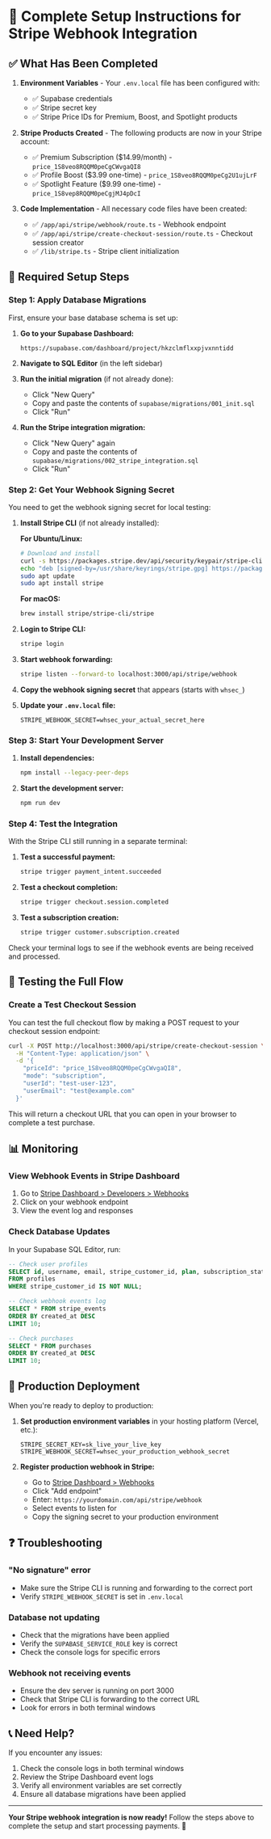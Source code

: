 # 🚀 Complete Setup Instructions for Stripe Webhook Integration

## ✅ What Has Been Completed

1. **Environment Variables** - Your `.env.local` file has been configured with:
   - ✅ Supabase credentials
   - ✅ Stripe secret key
   - ✅ Stripe Price IDs for Premium, Boost, and Spotlight products

2. **Stripe Products Created** - The following products are now in your Stripe account:
   - ✅ Premium Subscription ($14.99/month) - `price_1S8veo8RQQM0peCgCWvgaQI8`
   - ✅ Profile Boost ($3.99 one-time) - `price_1S8veo8RQQM0peCg2U1ujLrF`
   - ✅ Spotlight Feature ($9.99 one-time) - `price_1S8vep8RQQM0peCgjMJ4pDcI`

3. **Code Implementation** - All necessary code files have been created:
   - ✅ `/app/api/stripe/webhook/route.ts` - Webhook endpoint
   - ✅ `/app/api/stripe/create-checkout-session/route.ts` - Checkout session creator
   - ✅ `/lib/stripe.ts` - Stripe client initialization

## 🔧 Required Setup Steps

### Step 1: Apply Database Migrations

First, ensure your base database schema is set up:

1. **Go to your Supabase Dashboard:**
   ```
   https://supabase.com/dashboard/project/hkzclmflxxpjvxnntidd
   ```

2. **Navigate to SQL Editor** (in the left sidebar)

3. **Run the initial migration** (if not already done):
   - Click "New Query"
   - Copy and paste the contents of `supabase/migrations/001_init.sql`
   - Click "Run"

4. **Run the Stripe integration migration:**
   - Click "New Query" again
   - Copy and paste the contents of `supabase/migrations/002_stripe_integration.sql`
   - Click "Run"

### Step 2: Get Your Webhook Signing Secret

You need to get the webhook signing secret for local testing:

1. **Install Stripe CLI** (if not already installed):
   
   **For Ubuntu/Linux:**
   ```bash
   # Download and install
   curl -s https://packages.stripe.dev/api/security/keypair/stripe-cli-gpg/public | gpg --dearmor | sudo tee /usr/share/keyrings/stripe.gpg
   echo "deb [signed-by=/usr/share/keyrings/stripe.gpg] https://packages.stripe.dev/stripe-cli-apt-local stable main" | sudo tee -a /etc/apt/sources.list.d/stripe.list
   sudo apt update
   sudo apt install stripe
   ```

   **For macOS:**
   ```bash
   brew install stripe/stripe-cli/stripe
   ```

2. **Login to Stripe CLI:**
   ```bash
   stripe login
   ```

3. **Start webhook forwarding:**
   ```bash
   stripe listen --forward-to localhost:3000/api/stripe/webhook
   ```

4. **Copy the webhook signing secret** that appears (starts with `whsec_`)

5. **Update your `.env.local` file:**
   ```
   STRIPE_WEBHOOK_SECRET=whsec_your_actual_secret_here
   ```

### Step 3: Start Your Development Server

1. **Install dependencies:**
   ```bash
   npm install --legacy-peer-deps
   ```

2. **Start the development server:**
   ```bash
   npm run dev
   ```

### Step 4: Test the Integration

With the Stripe CLI still running in a separate terminal:

1. **Test a successful payment:**
   ```bash
   stripe trigger payment_intent.succeeded
   ```

2. **Test a checkout completion:**
   ```bash
   stripe trigger checkout.session.completed
   ```

3. **Test a subscription creation:**
   ```bash
   stripe trigger customer.subscription.created
   ```

Check your terminal logs to see if the webhook events are being received and processed.

## 🧪 Testing the Full Flow

### Create a Test Checkout Session

You can test the full checkout flow by making a POST request to your checkout session endpoint:

```bash
curl -X POST http://localhost:3000/api/stripe/create-checkout-session \
  -H "Content-Type: application/json" \
  -d '{
    "priceId": "price_1S8veo8RQQM0peCgCWvgaQI8",
    "mode": "subscription",
    "userId": "test-user-123",
    "userEmail": "test@example.com"
  }'
```

This will return a checkout URL that you can open in your browser to complete a test purchase.

## 📊 Monitoring

### View Webhook Events in Stripe Dashboard
1. Go to [Stripe Dashboard > Developers > Webhooks](https://dashboard.stripe.com/test/webhooks)
2. Click on your webhook endpoint
3. View the event log and responses

### Check Database Updates
In your Supabase SQL Editor, run:
```sql
-- Check user profiles
SELECT id, username, email, stripe_customer_id, plan, subscription_status 
FROM profiles 
WHERE stripe_customer_id IS NOT NULL;

-- Check webhook events log
SELECT * FROM stripe_events 
ORDER BY created_at DESC 
LIMIT 10;

-- Check purchases
SELECT * FROM purchases 
ORDER BY created_at DESC 
LIMIT 10;
```

## 🚢 Production Deployment

When you're ready to deploy to production:

1. **Set production environment variables** in your hosting platform (Vercel, etc.):
   ```
   STRIPE_SECRET_KEY=sk_live_your_live_key
   STRIPE_WEBHOOK_SECRET=whsec_your_production_webhook_secret
   ```

2. **Register production webhook in Stripe:**
   - Go to [Stripe Dashboard > Webhooks](https://dashboard.stripe.com/webhooks)
   - Click "Add endpoint"
   - Enter: `https://yourdomain.com/api/stripe/webhook`
   - Select events to listen for
   - Copy the signing secret to your production environment

## ❓ Troubleshooting

### "No signature" error
- Make sure the Stripe CLI is running and forwarding to the correct port
- Verify `STRIPE_WEBHOOK_SECRET` is set in `.env.local`

### Database not updating
- Check that the migrations have been applied
- Verify the `SUPABASE_SERVICE_ROLE` key is correct
- Check the console logs for specific errors

### Webhook not receiving events
- Ensure the dev server is running on port 3000
- Check that Stripe CLI is forwarding to the correct URL
- Look for errors in both terminal windows

## 📞 Need Help?

If you encounter any issues:
1. Check the console logs in both terminal windows
2. Review the Stripe Dashboard event logs
3. Verify all environment variables are set correctly
4. Ensure all database migrations have been applied

---

**Your Stripe webhook integration is now ready!** Follow the steps above to complete the setup and start processing payments. 🎉